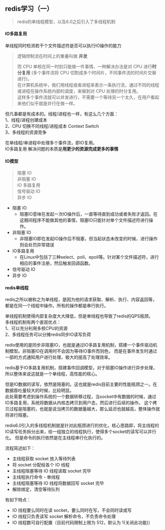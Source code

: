 <!--
https://ae01.alicdn.com/kf/Haf4d3b0529ba47669bf69c7bfc71a5f1Y.png
redis
redis学习（一）
redis的单线程模型，以及6.0之后引入了多线程机制
redis的单线程模型，以及6.0之后引入了多线程机制
-->

## redis学习（一）

> redis的单线程模型，以及6.0之后引入了多线程机制

#### IO多路复用
单线程同时检测若干个文件描述符是否可以执行IO操作的能力
> 逻辑控制流在时间上的重叠叫做 **并发**
>
> 而 CPU 单核在同一时刻只能做一件事情，一种解决办法是对 CPU 进行**时分复用** (多个事件流将 CPU 切割成多个时间片，不同事件流的时间片交替进行)。  
> 在计算机系统中，我们用线程或者进程来表示一条执行流，通过不同的线程或进程在操作系统内部的调度，来做到对 CPU 处理的时分复用。  
> 这样多个事件流就可以并发进行，不需要一个等待另一个太久，在用户看起来他们似乎就是并行在做一样。

但凡事都是有成本的。线程/进程也一样，有这么几个方面：  
1、线程/进程创建成本  
2、CPU 切换不同线程/进程成本 Context Switch  
3、多线程的资源竞争

在单线程/单进程中处理多个事件流，即IO复用。  
IO多路复用 解决问题的本质是**用更少的资源完成更多的事情**

#### IO模型
> 阻塞 IO  
> 非阻塞 IO  
> IO 多路复用  
> 信号驱动 IO  
> 异步 IO

* 阻塞 IO
    * 阻塞IO意味在发起一次IO操作后，一直等待直到成功或者失败才返回。在这期间程序不能做其他的事情，阻塞IO只能针对单个文件描述符进行操作。
* 非阻塞 IO
    * 非阻塞IO即在发起IO操作后不阻塞，但当起状态未改变的时候，进行操作则会处罚异常错误
* IO多路复用
    * 在Linux中包括了三种select、poll、epoll等。针对某个文件描述符，进行相应的事件注册，然后触发回调函数。
* 信号驱动 IO
* 异步 IO

#### redis单线程 
redis之所以被称之为单线程，是因为他的请求获取、解析、执行、内容返回等，都是在同一个线程中操作。所有的操作都是串行执行。

单线程机制使得内部复杂度大大降低，但是单线程也导致了redis的QPS瓶颈。  
多线程机制有两个直观优点：  
1、可以充分利用多核CPU的资源  
2、多线程任务可以分摊redis同步IO读写负荷

redis使用的是同步非阻塞IO，也就是通过IO多路复用机制，搭建一个事件驱动机制模型。非阻塞IO在调用时不会因为等待IO事件而则色，
而是在事件发生时通过一部的方式通知用户进行处理，极大的提高了处理效率。

redis基于IO多路复用机制，搭建事件回调模型，对于阻塞IO操作进行异步处理，所以整体来说这就是一个单线程，高性能的核心。

但是IO数据的读写，依然是阻塞的。这也就是redis目前主要的性能瓶颈之一。在数据吞吐量较大的时候，比较明显。  
此处需要考虑到操作系统的一个数据转移过程，当socket中有数据的时候，通过IO多路复用，系统将数据从内核态拷贝到用户态，然后进行后续的操作。
这个拷贝过程是阻塞的，也就是说当拷贝的数据量越大，那么延迟也就越高，整体操作就将进行阻塞。

redis6.0引入的多线程机制就是针对此瓶颈进行的优化，核心思路即，将主线程的IO读写任务拆分出来，给一组独立的线程执行，使得多个socket的读写可以并行化。
但是命令的执行依然是在主线程串行化执行的。

流程简述如下：  
* 主线程获取 socket 放入等待列表
* 将 socket 分配给各个 IO 线程
* 主线程阻塞等待 IO 线程读取 socket 完毕
* 主线程执行命令 - 单线程
* 主线程阻塞等待 IO 线程将数据回写 socket 完毕
* 解除绑定，清空等待队列

有如下特点：
* IO 线程要么同时在读 socket，要么同时在写，不会同时读或写
* IO 线程只负责读写 socket 解析命令，不负责命令处理
* IO 线程数可自行配置（目前代码限制上限为 512，默认为 1(关闭此功能)）
